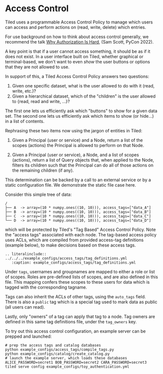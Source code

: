 # Access Control

Tiled uses a programmable Access Control Policy to manage which
users can access and perform actions on (read, write, delete) which entries.

For use background on how to think about access control generally, we
recommend the talk
[Why Authorization Is Hard](https://www.youtube.com/watch?v=2BN96ON48U8),
(Sam Scott, PyCon 2022).

A key point is that if a user cannot access something, it should be as if it
does not exist. In a user interface built on Tiled, whether graphical or
terminal-based, we don't want to even _show_ the user buttons or options that
they are not allowed to use.

In support of this, a Tiled Access Control Policy answers two questions:

1. Given one specific dataset, what is the user allowed to do with it (read,
   write, etc.)?
2. Given a hierarchical dataset, which of the "children" is the user allowed to
   {read, read and write, ...}?

The first one lets us efficiently ask which "buttons" to show for a given data
set. The second one lets us efficiently ask which items to show (or hide...) in
a list of contents.

Rephrasing these two items now using the jargon of entities in Tiled:

1. Given a Principal (user or service) and a Node, return a list of the scopes
   (actions) the Principal is allowed to perform on that Node.

2. Given a Principal (user or service), a Node, and a list of scopes (actions),
   return a list of Query objects that, when applied to the Node, filters its
   children such that the Principal can do all of those actions on the remaining
   children (if any).

This determination can be backed by a call to an external service or by a
static configuration file. We demonstrate the static file case here.

Consider this simple tree of data:

```
/
├── A  -> array=(10 * numpy.ones((10, 10))), access_tags=["data_A"]
├── B  -> array=(10 * numpy.ones((10, 10))), access_tags=["data_B"]
├── C  -> array=(10 * numpy.ones((10, 10))), access_tags=["data_C"]
└── D  -> array=(10 * numpy.ones((10, 10))), access_tags=["data_D"]
```

which will be protected by Tiled's "Tag Based" Access Control Policy. Note the
"access tags" associated with each node. The tag-based access policy uses ACLs,
which are compiled from provided access-tag definitions (example below), to make
decisions based on these access tags.

```{eval-rst}
.. literalinclude:: ../../../example_configs/access_tags/tag_definitions.yml
   :caption: example_configs/access_tags/tag_definitions.yml
```

Under `tags`, usernames and groupnames are mapped to either a role or list of scopes.
Roles are pre-defined lists of scopes, and are also defined in this file. This mapping
confers these scopes to these users for data which is tagged with the corresponding tagname.

Tags can also inherit the ACLs of other tags, using the `auto_tags` field. There is also a
`public` tag which is a special tag used to mark data as public (all users can read).

Lastly, only "owners" of a tag can apply that tag to a node. Tag owners are defined in
this same tag definitions file, under the `tag_owners` key.

To try out this access control configuration, an example server can be prepped and launched:
```
# prep the access tags and catalog databases
python example_configs/access_tags/compile_tags.py
python example_configs/catalog/create_catalog.py
# launch the example server, which loads these databases
ALICE_PASSWORD=secret1 BOB_PASSWORD=secret2 CARA_PASSWORD=secret3 tiled serve config example_configs/toy_authentication.yml
```


